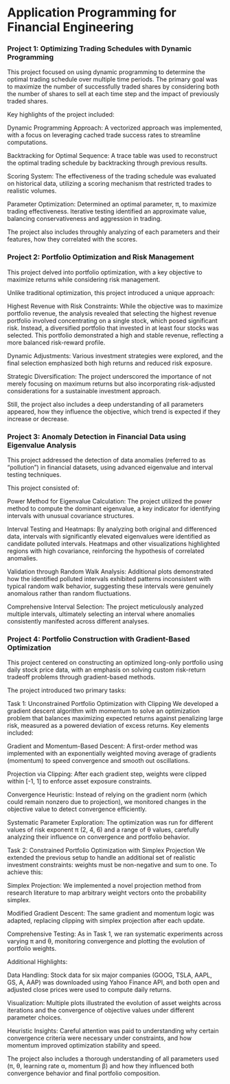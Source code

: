 # Application Programming for Financial Engineering

### Project 1: Optimizing Trading Schedules with Dynamic Programming

This project focused on using dynamic programming to determine the optimal trading schedule over multiple time periods. The primary goal was to maximize the number of successfully traded shares by considering both the number of shares to sell at each time step and the impact of previously traded shares. 

Key highlights of the project included:

Dynamic Programming Approach: A vectorized approach was implemented, with a focus on leveraging cached trade success rates to streamline computations.

Backtracking for Optimal Sequence: A trace table was used to reconstruct the optimal trading schedule by backtracking through previous results.

Scoring System: The effectiveness of the trading schedule was evaluated on historical data, utilizing a scoring mechanism that restricted trades to realistic volumes.

Parameter Optimization: Determined an optimal parameter, π, to maximize trading effectiveness. Iterative testing identified an approximate value, balancing conservativeness and aggression in trading. 

The project also includes throughly analyzing of each parameters and their features, how they correlated with the scores.


### Project 2: Portfolio Optimization and Risk Management

This project delved into portfolio optimization, with a key objective to maximize returns while considering risk management. 

Unlike traditional optimization, this project introduced a unique approach:

Highest Revenue with Risk Constraints: While the objective was to maximize portfolio revenue, the analysis revealed that selecting the highest revenue portfolio involved concentrating on a single stock, which posed significant risk. Instead, a diversified portfolio that invested in at least four stocks was selected. This portfolio demonstrated a high and stable revenue, reflecting a more balanced risk-reward profile.

Dynamic Adjustments: Various investment strategies were explored, and the final selection emphasized both high returns and reduced risk exposure.

Strategic Diversification: The project underscored the importance of not merely focusing on maximum returns but also incorporating risk-adjusted considerations for a sustainable investment approach.

Still, the project also includes a deep understanding of all parameters appeared, how they influence the objective, which trend is expected if they increase or decrease.


### Project 3: Anomaly Detection in Financial Data using Eigenvalue Analysis

This project addressed the detection of data anomalies (referred to as “pollution”) in financial datasets, using advanced eigenvalue and interval testing techniques. 

This project consisted of:

Power Method for Eigenvalue Calculation: The project utilized the power method to compute the dominant eigenvalue, a key indicator for identifying intervals with unusual covariance structures.

Interval Testing and Heatmaps: By analyzing both original and differenced data, intervals with significantly elevated eigenvalues were identified as candidate polluted intervals. Heatmaps and other visualizations highlighted regions with high covariance, reinforcing the hypothesis of correlated anomalies.

Validation through Random Walk Analysis: Additional plots demonstrated how the identified polluted intervals exhibited patterns inconsistent with typical random walk behavior, suggesting these intervals were genuinely anomalous rather than random fluctuations.

Comprehensive Interval Selection: The project meticulously analyzed multiple intervals, ultimately selecting an interval where anomalies consistently manifested across different analyses.


### Project 4: Portfolio Construction with Gradient-Based Optimization

This project centered on constructing an optimized long-only portfolio using daily stock price data, with an emphasis on solving custom risk-return tradeoff problems through gradient-based methods.

The project introduced two primary tasks:

Task 1: Unconstrained Portfolio Optimization with Clipping
We developed a gradient descent algorithm with momentum to solve an optimization problem that balances maximizing expected returns against penalizing large risk, measured as a powered deviation of excess returns. Key elements included:

Gradient and Momentum-Based Descent: A first-order method was implemented with an exponentially weighted moving average of gradients (momentum) to speed convergence and smooth out oscillations.

Projection via Clipping: After each gradient step, weights were clipped within [-1, 1] to enforce asset exposure constraints.

Convergence Heuristic: Instead of relying on the gradient norm (which could remain nonzero due to projection), we monitored changes in the objective value to detect convergence efficiently.

Systematic Parameter Exploration: The optimization was run for different values of risk exponent π (2, 4, 6) and a range of θ values, carefully analyzing their influence on convergence and portfolio behavior.

Task 2: Constrained Portfolio Optimization with Simplex Projection
We extended the previous setup to handle an additional set of realistic investment constraints: weights must be non-negative and sum to one. To achieve this:

Simplex Projection: We implemented a novel projection method from research literature to map arbitrary weight vectors onto the probability simplex.

Modified Gradient Descent: The same gradient and momentum logic was adapted, replacing clipping with simplex projection after each update.

Comprehensive Testing: As in Task 1, we ran systematic experiments across varying π and θ, monitoring convergence and plotting the evolution of portfolio weights.

Additional Highlights:

Data Handling: Stock data for six major companies (GOOG, TSLA, AAPL, GS, A, AAP) was downloaded using Yahoo Finance API, and both open and adjusted close prices were used to compute daily returns.

Visualization: Multiple plots illustrated the evolution of asset weights across iterations and the convergence of objective values under different parameter choices.

Heuristic Insights: Careful attention was paid to understanding why certain convergence criteria were necessary under constraints, and how momentum improved optimization stability and speed.

The project also includes a thorough understanding of all parameters used (π, θ, learning rate α, momentum β) and how they influenced both convergence behavior and final portfolio composition.
